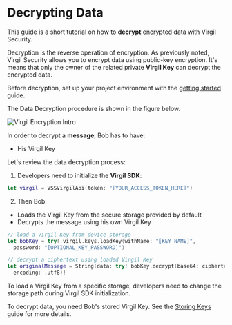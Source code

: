 # Decrypting Data

This guide is a short tutorial on how to **decrypt** encrypted data with Virgil Security.

Decryption is the reverse operation of encryption. As previously noted, Virgil Security allows you to encrypt data using public-key encryption. It's means that only the owner of the related private **Virgil Key** can decrypt the encrypted data.

Before decryption, set up your project environment with the [getting started](https://github.com/VirgilSecurity/virgil-sdk-x/blob/docs-review/documentation-swift/guides/configuration/client-configuration.md) guide.

The Data Decryption procedure is shown in the figure below.

![Virgil Encryption Intro](https://github.com/VirgilSecurity/virgil-sdk-x/blob/docs-review/documentation-swift/img/Encryption_introduction.png "Data decryption")

In order to decrypt a **message**, Bob has to have:
 - His Virgil Key

Let's review the data decryption process:

1. Developers need to initialize the **Virgil SDK**:

```swift
let virgil = VSSVirgilApi(token: "[YOUR_ACCESS_TOKEN_HERE]")
```


2. Then Bob:

  - Loads the Virgil Key from the secure storage provided by default
  - Decrypts the message using his own Virgil Key

  ```swift
  // load a Virgil Key from device storage
  let bobKey = try! virgil.keys.loadKey(withName: "[KEY_NAME]",
    password: "[OPTIONAL_KEY_PASSWORD]")

  // decrypt a ciphertext using loaded Virgil Key
  let originalMessage = String(data: try! bobKey.decrypt(base64: ciphertext),
    encoding: .utf8)!
  ```

To load a Virgil Key from a specific storage, developers need to change the storage path during Virgil SDK initialization.

To decrypt data, you need Bob's stored Virgil Key. See the [Storing Keys](https://github.com/VirgilSecurity/virgil-sdk-x/blob/docs-review/documentation-swift/guides/virgil-key/saving-key.md) guide for more details.
